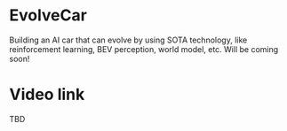 # EvolveCar 
Building an AI car that can evolve by using SOTA technology, like reinforcement learning, BEV perception, world model, etc.
Will be coming soon!

# Video link
TBD
